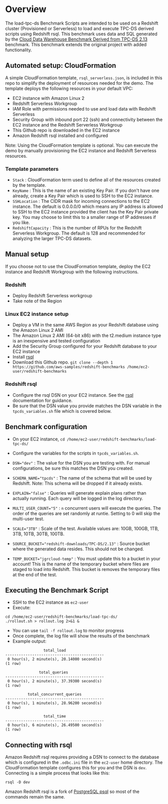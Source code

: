 # Overview
The load-tpc-ds Benchmark Scripts are intended to be used on a Redshift cluster (Provisioned or Serverless) to load and execute TPC-DS derived scripts using Redshift rsql. This benchmark uses data and SQL generated by the [Cloud Data Warehouse Benchmark Derived from TPC-DS 2.13](https://github.com/awslabs/amazon-redshift-utils/tree/master/src/CloudDataWarehouseBenchmark/Cloud-DWB-Derived-from-TPCDS) benchmark. This benchmark extends the original project with added functionality.

## Automated setup: CloudFormation
A simple CloudFormation template, `rsql_serverless.json`, is included in this repo to simplify the deployment of resources needed for the demo. The template deploys the following resources in your default VPC:
- EC2 instance with Amazon Linux 2
- Redshift Serverless Workgroup
- IAM Role with permissions needed to use and load data with Redshift Serverless
- Security Group with inbound port 22 (ssh) and connectivity between the EC2 instance and the Redshift Serverless Workgroup
- This Github repo is downloaded in the EC2 instance
- Amazon Redshift rsql installed and configured

Note: Using the CloudFormation template is optional. You can execute the demo by manually provisioning the EC2 instance and Redshift Serverless resources.

### Template parameters
- `Stack` : CloudFormation term used to define all of the resources created by the template.
- `KeyName` : This is the name of an existing Key Pair. If you don't have one already, create a Key Pair which is used to SSH to the EC2 instance.
- `SSHLocation` : The CIDR mask for incoming connections to the EC2 instance. The default is 0.0.0.0/0 which means any IP address is allowed to SSH to the EC2 instance provided the client has the Key Pair private key. You may choose to limit this to a smaller range of IP addresses if you like.
- `RedshiftCapacity` : This is the number of RPUs for the Redshift Serverless Workgroup. The default is 128 and recommended for analyzing the larger TPC-DS datasets.

## Manual setup
If you choose not to use the CloudFormation template, deploy the EC2 instance and Redshift Workgroup with the following instructions.

### Redshift 
- Deploy Redshift Serverless workgroup 
- Take note of the Region 

### Linux EC2 instance setup
- Deploy a VM in the same AWS Region as your Redshift database using the Amazon Linux 2 AMI 
- The Amazon Linux 2 AMI (64-bit x86) with the t2.medium instance type is an inexpensive and tested configuration
- Add the Security Group configured for your Redshift database to your EC2 instance
- Install [rsql](https://docs.aws.amazon.com/redshift/latest/mgmt/rsql-query-tool-getting-started.html)
- Download this Github repo. `git clone --depth 1 https://github.com/aws-samples/redshift-benchmarks /home/ec2-user/redshift-benchmarks`

### Redshift rsql 
- Configure the rsql DSN on your EC2 instance. See the [rsql](https://docs.aws.amazon.com/redshift/latest/mgmt/rsql-query-tool-getting-started.html) documentation for guidance.
- Be sure that the DSN value you provide matches the DSN variable in the `tpcds_variables.sh` file which is covered below.

## Benchmark configuration
- On your EC2 instance, `cd /home/ec2-user/redshift-benchmarks/load-tpc-ds/`
- Configure the variables for the scripts in `tpcds_variables.sh`.

- `DSN="dev"` : The value for the DSN you are testing with. For manual configurations, be sure this matches the DSN you created.

- `SCHEMA_NAME="tpcds"` : The name of the schema that will be used by Redshift. Note: This schema will be dropped if it already exists.

- `EXPLAIN="false"` : Queries will generate explain plans rather than actually running. Each query will be logged in the log directory.

- `MULTI_USER_COUNT="5"` : `n` concurrent users will execute the queries. The order of the queries are set randomly at runtie. Setting to 0 will skip the multi-user test.

- `SCALE="3TB"` : Scale of the test. Available values are: 10GB, 100GB, 1TB, 3TB, 10TB, 30TB, 100TB.

- `SOURCE_BUCKET="redshift-downloads/TPC-DS/2.13"` : Source bucket where the generated data resides. This should not be changed.

- `TEMP_BUCKET="jgrcloud-temp"` : You must update this to a bucket in your account! This is the name of the temporary bucket where files are staged to load into Redshift. This bucket is removes the temporary files at the end of the test.

## Executing the Benchmark Script
- SSH to the EC2 instance as `ec2-user`
- Execute: 

```
cd /home/ec2-user/redshift-benchmarks/load-tpc-ds/
./rollout.sh > rollout.log 2>&1 &
```

- You can use `tail -f rollout.log` to monitor progress
- Once complete, the log file will show the results of the benchmark
- Example output:
```
                 total_load                 
--------------------------------------------
 0 hour(s), 2 minute(s), 20.14000 second(s)
(1 row)

               total_queries                
--------------------------------------------
 0 hour(s), 2 minute(s), 37.39300 second(s)
(1 row)

          total_concurrent_queries          
--------------------------------------------
 0 hour(s), 1 minute(s), 28.96200 second(s)
(1 row)

                 total_time                 
--------------------------------------------
 0 hour(s), 6 minute(s), 26.49500 second(s)
(1 row)
```

## Connecting with rsql
Amazon Redshift rsql requires providing a DSN to connect to the database which is configured in the `.odbc.ini` file in the `ec2-user` home directory. The CloudFormation template configures this for you and the DSN is `dev`. Connecting is a simple process that looks like this:
```
rsql -D dev
```
Amazon Redshift rsql is a fork of [PostgreSQL psql](https://www.postgresql.org/docs/current/app-psql.html) so most of the commands remain the same. 
